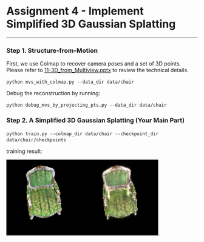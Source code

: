 # Assignment 4 - Implement Simplified 3D Gaussian Splatting

---

### Step 1. Structure-from-Motion
First, we use Colmap to recover camera poses and a set of 3D points. Please refer to [11-3D_from_Multiview.pptx](https://rec.ustc.edu.cn/share/705bfa50-6e53-11ef-b955-bb76c0fede49) to review the technical details.
```
python mvs_with_colmap.py --data_dir data/chair
```

Debug the reconstruction by running:
```
python debug_mvs_by_projecting_pts.py --data_dir data/chair
```

### Step 2. A Simplified 3D Gaussian Splatting (Your Main Part)
```
python train.py --colmap_dir data/chair --checkpoint_dir data/chair/checkpoints
```

training result:

<img src="data\chair\checkpoints\debug_images\epoch_0199\r_78.png" alt="alt text" width="400">.
